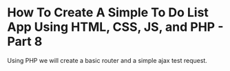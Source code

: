 # How To Create A Simple To Do List App Using HTML, CSS, JS, and PHP - Part 8

Using PHP we will create a basic router and a simple ajax test request.